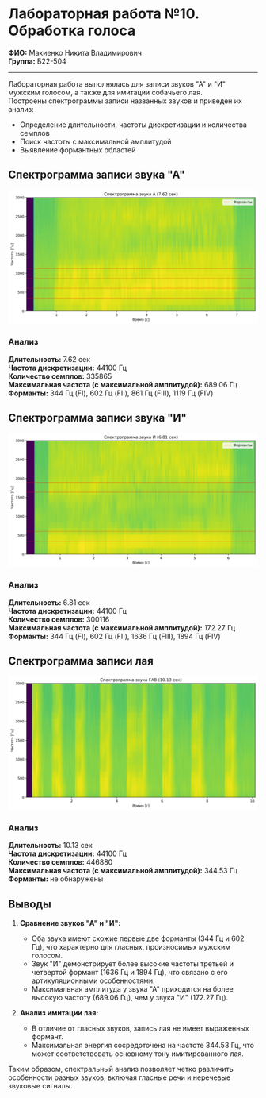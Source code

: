 # Лабораторная работа №10. Обработка голоса  
**ФИО:** Макиенко Никита Владимирович  
**Группа:** Б22-504  

---

Лабораторная работа выполнялась для записи звуков "А" и "И" мужским голосом, а также для имитации собачьего лая.  
Построены спектрограммы записи названных звуков и приведен их анализ:  
- Определение длительности, частоты дискретизации и количества семплов  
- Поиск частоты с максимальной амплитудой  
- Выявление формантных областей  

## Спектрограмма записи звука "А"  
![](results/spectrogram_voice_a.png)  

### Анализ  
**Длительность:** 7.62 сек  
**Частота дискретизации:** 44100 Гц  
**Количество семплов:** 335865  
**Максимальная частота (с максимальной амплитудой):** 689.06 Гц  
**Форманты:** 344 Гц (FI), 602 Гц (FII), 861 Гц (FIII), 1119 Гц (FIV)  

## Спектрограмма записи звука "И"  
![](results/spectrogram_voice_i.png)  

### Анализ  
**Длительность:** 6.81 сек  
**Частота дискретизации:** 44100 Гц  
**Количество семплов:** 300116  
**Максимальная частота (с максимальной амплитудой):** 172.27 Гц  
**Форманты:** 344 Гц (FI), 602 Гц (FII), 1636 Гц (FIII), 1894 Гц (FIV)  

## Спектрограмма записи лая  
![](results/spectrogram_voice_gav.png)  

### Анализ  
**Длительность:** 10.13 сек  
**Частота дискретизации:** 44100 Гц  
**Количество семплов:** 446880  
**Максимальная частота (с максимальной амплитудой):** 344.53 Гц  
**Форманты:** не обнаружены  

## Выводы  

1. **Сравнение звуков "А" и "И":**  
   - Оба звука имеют схожие первые две форманты (344 Гц и 602 Гц), что характерно для гласных, произносимых мужским голосом.  
   - Звук "И" демонстрирует более высокие частоты третьей и четвертой формант (1636 Гц и 1894 Гц), что связано с его артикуляционными особенностями.  
   - Максимальная амплитуда у звука "А" приходится на более высокую частоту (689.06 Гц), чем у звука "И" (172.27 Гц).  

2. **Анализ имитации лая:**  
   - В отличие от гласных звуков, запись лая не имеет выраженных формант.  
   - Максимальная энергия сосредоточена на частоте 344.53 Гц, что может соответствовать основному тону имитированного лая.  

Таким образом, спектральный анализ позволяет четко различить особенности разных звуков, включая гласные речи и неречевые звуковые сигналы.